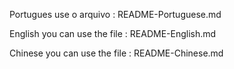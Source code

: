 Portugues use o arquivo : 
README-Portuguese.md

English you can use the file : 
README-English.md

Chinese you can use the file : 
README-Chinese.md
